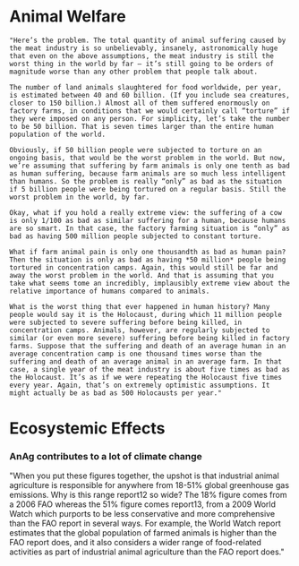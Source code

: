 # Animal Welfare
~~~
"Here’s the problem. The total quantity of animal suffering caused by the meat industry is so unbelievably, insanely, astronomically huge that even on the above assumptions, the meat industry is still the worst thing in the world by far – it’s still going to be orders of magnitude worse than any other problem that people talk about.  

The number of land animals slaughtered for food worldwide, per year, is estimated between 40 and 60 billion. (If you include sea creatures, closer to 150 billion.) Almost all of them suffered enormously on factory farms, in conditions that we would certainly call “torture” if they were imposed on any person. For simplicity, let’s take the number to be 50 billion. That is seven times larger than the entire human population of the world.  

Obviously, if 50 billion people were subjected to torture on an ongoing basis, that would be the worst problem in the world. But now, we’re assuming that suffering by farm animals is only one tenth as bad as human suffering, because farm animals are so much less intelligent than humans. So the problem is really “only” as bad as the situation if 5 billion people were being tortured on a regular basis. Still the worst problem in the world, by far.  

Okay, what if you hold a really extreme view: the suffering of a cow is only 1/100 as bad as similar suffering for a human, because humans are so smart. In that case, the factory farming situation is “only” as bad as having 500 million people subjected to constant torture.  

What if farm animal pain is only one thousandth as bad as human pain? Then the situation is only as bad as having *50 million* people being tortured in concentration camps. Again, this would still be far and away the worst problem in the world. And that is assuming that you take what seems tome an incredibly, implausibly extreme view about the relative importance of humans compared to animals.  

What is the worst thing that ever happened in human history? Many people would say it is the Holocaust, during which 11 million people were subjected to severe suffering before being killed, in concentration camps. Animals, however, are regularly subjected to similar (or even more severe) suffering before being killed in factory farms. Suppose that the suffering and death of an average human in an average concentration camp is one thousand times worse than the suffering and death of an average animal in an average farm. In that case, a single year of the meat industry is about five times as bad as the Holocaust. It’s as if we were repeating the Holocaust five times every year. Again, that’s on extremely optimistic assumptions. It might actually be as bad as 500 Holocausts per year."
~~~

# Ecosystemic Effects

### AnAg contributes to a lot of climate change
"When you put these figures together, the upshot is that industrial animal agriculture is responsible for anywhere from 18-51% global greenhouse gas emissions. Why is this range report12 so wide? The 18% figure comes from a 2006 FAO whereas the 51% figure comes report13, from a 2009 World Watch which purports to be less conservative and more comprehensive than the FAO report in several ways. For example, the World Watch report estimates that the global population of farmed animals is higher than the FAO report does, and it also considers a wider range of food-related activities as part of industrial animal agriculture than the FAO report does."